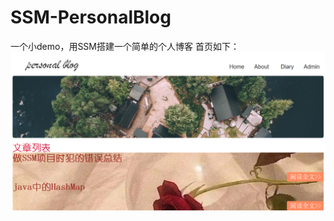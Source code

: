 # SSM-PersonalBlog
一个小demo，用SSM搭建一个简单的个人博客
首页如下：
![](https://github.com/WuSijia1999/SSM-PersonalBlog/blob/master/PersonalBlog.png)
